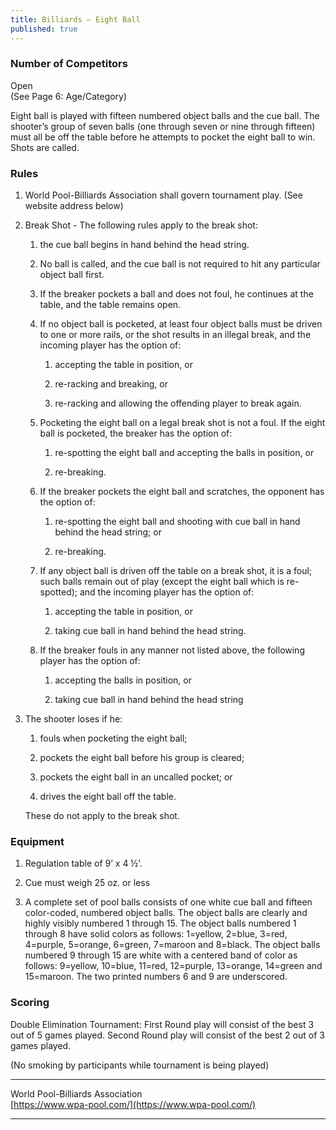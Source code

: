 ```yaml
---
title: Billiards – Eight Ball
published: true
---
```

### Number of Competitors

Open  
(See Page 6: Age/Category)

Eight ball is played with fifteen numbered object balls and the cue ball. The shooter’s group of seven balls (one through seven or nine through fifteen) must all be off the table before he attempts to pocket the eight ball to win. Shots are called.

### Rules

1.  World Pool-Billiards Association shall govern tournament play. (See website address below)
    
2.  Break Shot - The following rules apply to the break shot:
    
    1.  the cue ball begins in hand behind the head string.
        
    2.  No ball is called, and the cue ball is not required to hit any particular object ball first.
        
    3.  If the breaker pockets a ball and does not foul, he continues at the table, and the table remains open.
        
    4.  If no object ball is pocketed, at least four object balls must be driven to one or more rails, or the shot results in an illegal break, and the incoming player has the option of:
        
        1.  accepting the table in position, or
            
        2.  re-racking and breaking, or
            
        3.  re-racking and allowing the offending player to break again.
            
    5.  Pocketing the eight ball on a legal break shot is not a foul. If the eight ball is pocketed, the breaker has the option of:
        
        1.  re-spotting the eight ball and accepting the balls in position, or
            
        2.  re-breaking.
            
    6.  If the breaker pockets the eight ball and scratches, the opponent has the option of:
        
        1.  re-spotting the eight ball and shooting with cue ball in hand behind the head string; or
            
        2.  re-breaking.
            
    7.  If any object ball is driven off the table on a break shot, it is a foul; such balls remain out of play (except the eight ball which is re-spotted); and the incoming player has the option of:
        
        1.  accepting the table in position, or
            
        2.  taking cue ball in hand behind the head string.
            
    8.  If the breaker fouls in any manner not listed above, the following player has the option of:
        
        1.  accepting the balls in position, or
            
        2.  taking cue ball in hand behind the head string
            
3.  The shooter loses if he:
    
    1.  fouls when pocketing the eight ball;
        
    2.  pockets the eight ball before his group is cleared;
        
    3.  pockets the eight ball in an uncalled pocket; or
        
    4.  drives the eight ball off the table.
        
    
    These do not apply to the break shot.
    

### Equipment

1.  Regulation table of 9’ x 4 ½’.
    
2.  Cue must weigh 25 oz. or less
    
3.  A complete set of pool balls consists of one white cue ball and fifteen color-coded, numbered object balls. The object balls are clearly and highly visibly numbered 1 through 15. The object balls numbered 1 through 8 have solid colors as follows: 1=yellow, 2=blue, 3=red, 4=purple, 5=orange, 6=green, 7=maroon and 8=black. The object balls numbered 9 through 15 are white with a centered band of color as follows: 9=yellow, 10=blue, 11=red, 12=purple, 13=orange, 14=green and 15=maroon. The two printed numbers 6 and 9 are underscored.
    

### Scoring

Double Elimination Tournament: First Round play will consist of the best 3 out of 5 games played. Second Round play will consist of the best 2 out of 3 games played.

(No smoking by participants while tournament is being played)

* * *

World Pool-Billiards Association  
[https://www.wpa-pool.com/](https://www.wpa-pool.com/)

* * *